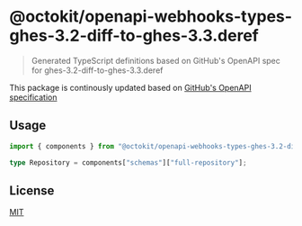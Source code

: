 # @octokit/openapi-webhooks-types-ghes-3.2-diff-to-ghes-3.3.deref

> Generated TypeScript definitions based on GitHub's OpenAPI spec for ghes-3.2-diff-to-ghes-3.3.deref

This package is continously updated based on [GitHub's OpenAPI specification](https://github.com/github/rest-api-description/)

## Usage

```ts
import { components } from "@octokit/openapi-webhooks-types-ghes-3.2-diff-to-ghes-3.3.deref";

type Repository = components["schemas"]["full-repository"];
```

## License

[MIT](LICENSE)
